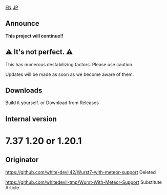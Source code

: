 [EN](README.md) [JP](README_JP.md)

## Announce
**This project will continue!!**

## ⚠ It's not perfect. ⚠

This has numerous destabilizing factors. Please use caution.

Updates will be made as soon as we become aware of them.

## Downloads

Build it yourself.
or
Download from Releases

## Internal version
# 7.37  1.20 or 1.20.1

## Originator
https://github.com/white-devil42/Wurst7-with-meteor-support Deleted

https://github.com/whitedevil-tmp/Wurst-With-Meteor-Support Substitute Article
